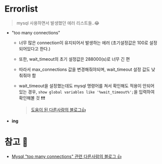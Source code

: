 # Errorlist
> mysql 사용하면서 발생했던 에러 리스트들..😂

+ "too many connections"     

   + 너무 많은 connection이 유지되어서 발생하는 에러 (초기설정값은 100로 설정되어있다고 한다.)   

   + 또한, wait_timeout의 초기 설정값은 288000(s)로 너무 긴 편
   + 따라서 max_connections 값을 변경해줘야되며, wait_timeout 설정 값도 낮춰줘야 함
   + wait_timeout을 설정했는데도 mysql 명령어를 쳐서 확인해도 적용이 안되어있는 경우, `show global variables like '%wait_timeout%';`을 입력하여 확인해볼 것 ❗❗❗
      > [도움이 된 다른사람의 블로그👍](https://velog.io/@army262/mysql-waittimeout)

+ **ing**


# 참고 💫
+ [Mysql "too many connections" 관련 다른사람의 블로그 👍](https://plogger.tistory.com/entry/MySQL-Too-many-connections-Max-Connection-%EC%A1%B0%EC%A0%95)
